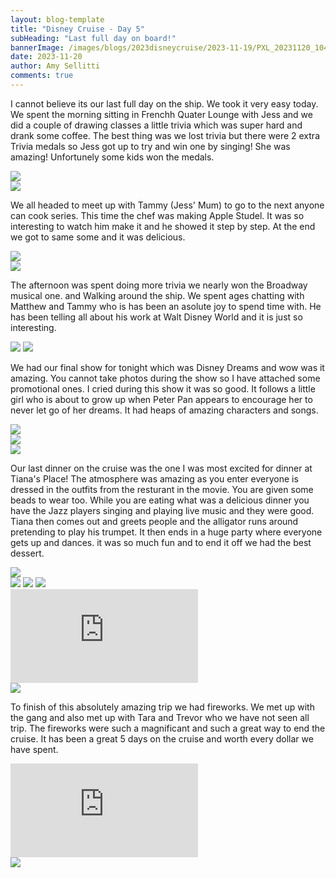 ```yaml
---
layout: blog-template
title: "Disney Cruise - Day 5"
subHeading: "Last full day on board!"
bannerImage: /images/blogs/2023disneycruise/2023-11-19/PXL_20231120_104022385.MP.jpg
date: 2023-11-20
author: Amy Sellitti
comments: true
---
```


I cannot believe its our last full day on the ship. We took it very easy today. We spent the morning sitting in Frenchh Quater Lounge with Jess and we did a couple of drawing classes a little trivia which was super hard and drank some coffee. The best thing was we lost trivia but there were 2 extra Trivia medals so Jess got up to try and win one by singing! She was amazing! Unfortunely some kids won the medals.

<div class="center-image"><img src="/images/blogs/2023disneycruise/2023-11-19/PXL_20231119_223511681.jpg" /></div>
<div class="center-image"><img src="/images/blogs/2023disneycruise/2023-11-19/PXL_20231119_230833722.jpg" /></div>

We all headed to meet up with Tammy (Jess' Mum) to go to the next anyone can cook series. This time the chef was making Apple Studel. It was so interesting to watch him make it and he showed it step by step. At the end we got to same some and it was delicious. 

<div class="center-image"><img src="/images/blogs/2023disneycruise/2023-11-19/PXL_20231119_235931107.jpg" /></div>
<div class="center-image"><img src="/images/blogs/2023disneycruise/2023-11-19/PXL_20231120_001948337.jpg" /></div>

The afternoon was spent doing more trivia we nearly won the Broadway musical one. and Walking around the ship. We spent ages chatting with Matthew and Tammy who is has been an asolute joy to spend time with. He has been telling all about his work at Walt Disney World and it is just so interesting. 

<div class="grid-2c">
  <img src="/images/blogs/2023disneycruise/2023-11-19/PXL_20231120_061036719.jpg"/>
  <img src="/images/blogs/2023disneycruise/2023-11-19/PXL_20231120_063713440.jpg"/>
</div>

We had our final show for tonight which was Disney Dreams and wow was it amazing. You cannot take photos during the show so I have attached some promotional ones. I cried during this show it was so good. It follows a little girl who is about to grow up when Peter Pan appears to encourage her to never let go of her dreams. It had heaps of amazing characters and songs. 

<div class="center-image"><img src="https://cdn1.parksmedia.wdprapps.disney.com/resize/mwImage/1/800/450/75/vision-dam/digital/parks-platform/parks-global-assets/disney-cruise-line/entertainment/dreams/Disney_Dreams-16x9.jpg?2023-10-18T17:03:00+00:00" /></div>
<div class="center-image"><img src="https://www.browniebites.net/photos/2011/disney/disney-cruise-line-golden-mickeys-3.jpg" /></div>
<div class="center-image"><img src="https://disneycruiselineblog.com/wp-content/uploads/2018/02/DCL-Disney-Dreams-Enchanted-Classic-Lion-King-1.jpg" /></div>

Our last dinner on the cruise was the one I was most excited for dinner at Tiana's Place! The atmosphere was amazing as you enter everyone is dressed in the outfits from the resturant in the movie. You are given some beads to wear too. While you are eating what was a delicious dinner you have the Jazz players singing and playing live music and they were good. Tiana then comes out and greets people and the alligator runs around pretending to play his trumpet. It then ends in a huge party where everyone gets up and dances. it was so much fun and to end it off we had the best dessert. 

<div class="center-image"><img src="/images/blogs/2023disneycruise/2023-11-19/PXL_20231120_093453215.jpg" /></div>
<div class="grid-3c">
  <img src="/images/blogs/2023disneycruise/2023-11-19/PXL_20231120_094130702.jpg"/>
  <img src="/images/blogs/2023disneycruise/2023-11-19/PXL_20231120_100110635.jpg"/>
  <img src="/images/blogs/2023disneycruise/2023-11-19/PXL_20231120_104022385.MP.jpg"/>
</div>
<div class="center-video"><iframe src="https://www.youtube.com/embed/N7hcDzbgmi4" frameborder="0" allowfullscreen></iframe></div>
<div class="center-image"><img src="/images/blogs/2023disneycruise/2023-11-19/PXL_20231120_102232412.MP.jpg" /></div>

To finish of this absolutely amazing trip we had fireworks. We met up with the gang and also met up with Tara and Trevor who we have not seen all trip. The fireworks were such a magnificant and such a great way to end the cruise. It has been a great 5 days on the cruise and worth every dollar we have spent. 

<div class="center-video"><iframe src="https://www.youtube.com/embed/TEHeLU2_YWw" frameborder="0" allowfullscreen></iframe></div>
<div class="center-image"><img src="/images/blogs/2023disneycruise/2023-11-19/PXL_20231120_115017279.jpg" /></div>
